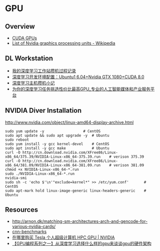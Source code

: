 # GPU


## Overview

- [CUDA GPUs](https://developer.nvidia.com/cuda-gpus)
- [List of Nvidia graphics processing units - Wikipedia](https://en.wikipedia.org/wiki/List_of_Nvidia_graphics_processing_units)


## DL Workstation

- [我的深度学习工作站攒机过程记录](http://cn.soulmachine.me/2016-08-13-my-deep-learning-workstation-assemble-process-note/)
- [深度学习开发环境配置：Ubuntu1 6.04+Nvidia GTX 1080+CUDA 8.0](http://cn.soulmachine.me/2016-08-17-deep-learning-cuda-development-environment/)
- [深度学习主机攒机小记](http://www.52nlp.cn/%E6%B7%B1%E5%BA%A6%E5%AD%A6%E4%B9%A0%E4%B8%BB%E6%9C%BA%E6%94%92%E6%9C%BA%E5%B0%8F%E8%AE%B0)
- [为你的深度学习任务挑选性价比最高GPU_专业的人工智能媒体和产业服务平台](http://www.jiqizhixin.com/article/1318)


## NVIDIA Diver Installation

http://www.nvidia.com/object/linux-amd64-display-archive.html

    sudo yum update -y                  # CentOS
    sudo apt update && sudo apt upgrade -y  # Ubuntu
    sudo reboot
    sudo yum install -y gcc kernel-devel    # CentOS
    sudo apt install -y gcc make            # Ubuntu
    curl -O http://cn.download.nvidia.com/XFree86/Linux-x86_64/375.39/NVIDIA-Linux-x86_64-375.39.run    # verison 375.39
    curl -O http://cn.download.nvidia.com/XFree86/Linux-x86_64/381.09/NVIDIA-Linux-x86_64-381.09.run    # verison 381.09
    chmod +x NVIDIA-Linux-x86_64-*.run
    sudo ./NVIDIA-Linux-x86_64-*.run
    nvidia-smi
    sudo sh -c 'echo $'\n'"exclude=kernel*" >> /etc/yum.conf'       # CentOS
    sudo apt-mark hold linux-image-generic linux-headers-generic    # Ubuntu


## Resources

- http://arnon.dk/matching-sm-architectures-arch-and-gencode-for-various-nvidia-cards/
- [cnn-benchmarks](https://github.com/jcjohnson/cnn-benchmarks)
- [在哪里购买 Tesla 个人超级计算机 HPC GPU | NVIDIA](http://www.nvidia.cn/object/where-to-buy-tesla-cn.html)
- [【GPU编程系列之一】从深度学习选择什么样的gpu来谈谈gpu的硬件架构](http://chenrudan.github.io/blog/2015/12/20/introductionofgpuhardware.html)
